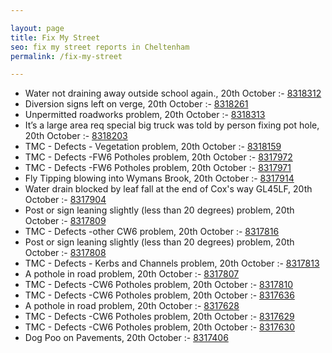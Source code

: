 ```yaml
---

layout: page
title: Fix My Street
seo: fix my street reports in Cheltenham
permalink: /fix-my-street

---
```


<!-- fix_marker starts -->

- Water not draining away outside school again., 20th October :- [8318312](https://www.fixmystreet.com/report/8318312)
- Diversion signs left on verge, 20th October :- [8318261](https://www.fixmystreet.com/report/8318261)
- Unpermitted roadworks problem, 20th October :- [8318313](https://www.fixmystreet.com/report/8318313)
- It’s a large area req special big truck was told by person fixing pot hole, 20th October :- [8318203](https://www.fixmystreet.com/report/8318203)
- TMC - Defects - Vegetation problem, 20th October :- [8318159](https://www.fixmystreet.com/report/8318159)
- TMC - Defects -FW6 Potholes problem, 20th October :- [8317972](https://www.fixmystreet.com/report/8317972)
- TMC - Defects -FW6 Potholes problem, 20th October :- [8317971](https://www.fixmystreet.com/report/8317971)
- Fly Tipping blowing into Wymans Brook, 20th October :- [8317914](https://www.fixmystreet.com/report/8317914)
- Water drain blocked by leaf fall at the end of Cox's way GL45LF, 20th October :- [8317904](https://www.fixmystreet.com/report/8317904)
- Post or sign leaning slightly (less than 20 degrees) problem, 20th October :- [8317809](https://www.fixmystreet.com/report/8317809)
- TMC - Defects -other CW6 problem, 20th October :- [8317816](https://www.fixmystreet.com/report/8317816)
- Post or sign leaning slightly (less than 20 degrees) problem, 20th October :- [8317808](https://www.fixmystreet.com/report/8317808)
- TMC - Defects - Kerbs and Channels problem, 20th October :- [8317813](https://www.fixmystreet.com/report/8317813)
- A pothole in road problem, 20th October :- [8317807](https://www.fixmystreet.com/report/8317807)
- TMC - Defects -CW6 Potholes  problem, 20th October :- [8317810](https://www.fixmystreet.com/report/8317810)
- TMC - Defects -CW6 Potholes  problem, 20th October :- [8317636](https://www.fixmystreet.com/report/8317636)
- A pothole in road problem, 20th October :- [8317628](https://www.fixmystreet.com/report/8317628)
- TMC - Defects -CW6 Potholes  problem, 20th October :- [8317629](https://www.fixmystreet.com/report/8317629)
- TMC - Defects -CW6 Potholes  problem, 20th October :- [8317630](https://www.fixmystreet.com/report/8317630)
- Dog Poo on Pavements, 20th October :- [8317406](https://www.fixmystreet.com/report/8317406)

<!-- fix_marker ends -->